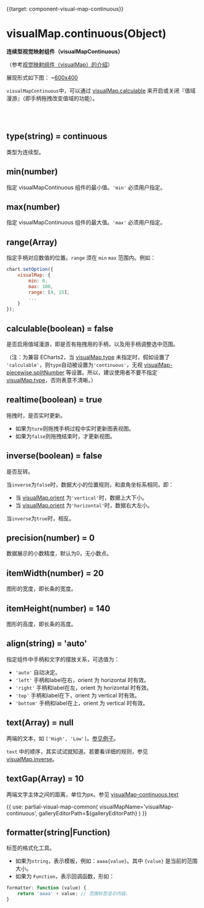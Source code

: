 
{{target: component-visual-map-continuous}}

# visualMap.continuous(Object)

**连续型视觉映射组件（visualMapContinuous）**

（参考[视觉映射组件（visualMap）的介绍](~visualMap)）

展现形式如下图：
~[600x400](${galleryViewPath}doc-example/map-visualMap-continuous&edit=1&reset=1)

`visualMapContinuous`中，可以通过 [visualMap.calculable](~visualMap.calculable) 来开启或关闭『值域漫游』（即手柄拖拽改变值域的功能）。

<br>
<br>


## type(string) = continuous

类型为连续型。


## min(number)

指定 visualMapContinuous 组件的最小值。`'min'` 必须用户指定。


## max(number)

指定 visualMapContinuous 组件的最大值。`'max'` 必须用户指定。


## range(Array)

指定手柄对应数值的位置。`range` 须在 `min` `max` 范围内。例如：

```javascript
chart.setOption({
    visualMap: {
        min: 0,
        max: 100,
        range: [4, 15],
        ...
    }
});
```


## calculable(boolean) = false

是否启用值域漫游，即是否有拖拽用的手柄，以及用手柄调整选中范围。

（注：为兼容 ECharts2，当 [visualMap.type](~visualMap.type) 未指定时，假如设置了 `'calculable'`，则`type`自动被设置为`'continuous'`，无视 [visualMap-piecewise.splitNumber](~visualMap-piecewise.splitNumber) 等设置。所以，建议使用者不要不指定 [visualMap.type](~visualMap.type)，否则表意不清晰。）


## realtime(boolean) = true

拖拽时，是否实时更新。

+ 如果为`ture`则拖拽手柄过程中实时更新图表视图。
+ 如果为`false`则拖拽结束时，才更新视图。


## inverse(boolean) = false

是否反转。

当`inverse`为`false`时，数据大小的位置规则，和直角坐标系相同，即：

+ 当 [visualMap.orient](~visualMap.orient) 为`'vertical'`时，数据上大下小。
+ 当 [visualMap.orient](~visualMap.orient) 为`'horizontal'`时，数据右大左小。

当`inverse`为`true`时，相反。


## precision(number) = 0

数据展示的小数精度，默认为0，无小数点。


## itemWidth(number) = 20

图形的宽度，即长条的宽度。


## itemHeight(number) = 140

图形的高度，即长条的高度。


## align(string) = 'auto'

指定组件中手柄和文字的摆放关系，可选值为：

+ `'auto'` 自动决定。
+ `'left'` 手柄和label在右，orient 为 horizontal 时有效。
+ `'right'` 手柄和label在左，orient 为 horizontal 时有效。
+ `'top'` 手柄和label在下，orient 为 vertical 时有效。
+ `'bottom'` 手柄和label在上，orient 为 vertical 时有效。


## text(Array) = null

两端的文本，如 `['High', 'Low']`。[参见例子](${galleryEditorPath}doc-example/map-visualMap-continuous-text&edit=1&reset=1)。

`text` 中的顺序，其实试试就知道。若要看详细的规则，参见 [visualMap.inverse](~visualMap.inverse)。


## textGap(Array) = 10

两端文字主体之间的距离，单位为px。参见 [visualMap-continuous.text](~visualMap-continuous.text)


{{ use: partial-visual-map-common(
    visualMapName='visualMap-continuous',
    galleryEditorPath=${galleryEditorPath}
) }}


## formatter(string|Function)

标签的格式化工具。

+ 如果为`string`，表示模板，例如：`aaaa{value}`。其中 `{value}` 是当前的范围大小。
+ 如果为 `Function`，表示回调函数，形如：

```javascript
formatter: function (value) {
    return 'aaaa' + value; // 范围标签显示内容。
}
```